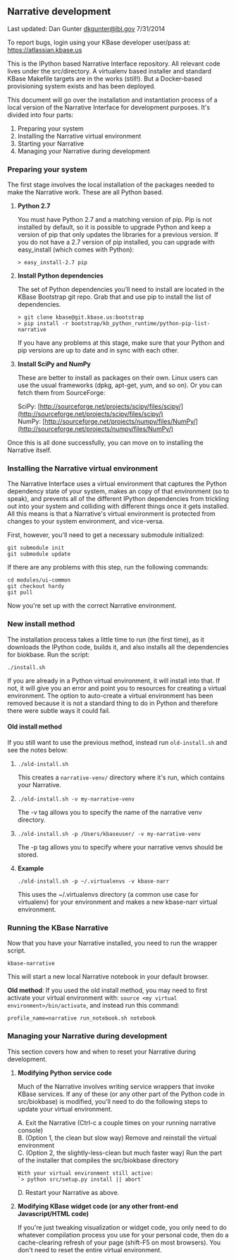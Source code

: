 ## Narrative development

Last updated: Dan Gunter <dkgunter@lbl.gov> 7/31/2014

To report bugs, login using your KBase developer user/pass at: https://atlassian.kbase.us

This is the IPython based Narrative Interface repository.
All relevant code lives under the src/directory. A virtualenv based installer
and standard KBase Makefile targets are in the works (still!). But a Docker-based
provisioning system exists and has been deployed.

This document will go over the installation and instantiation process of a local
version of the Narrative Interface for development purposes. It's divided into
four parts:

1. Preparing your system
2. Installing the Narrative virtual environment
3. Starting your Narrative
4. Managing your Narrative during development

### Preparing your system

The first stage involves the local installation of the packages needed to make
the Narrative work. These are all Python based.

1.  **Python 2.7**

    You must have Python 2.7 and a matching version of pip. Pip is not installed by default, so it is possible to upgrade Python and keep a version of pip that only updates the libraries for a previous version. If you do not have a 2.7 version of pip installed, you can upgrade with easy_install (which comes with Python):

    `> easy_install-2.7 pip`

2.  **Install Python dependencies**

    The set of Python dependencies you'll need to install are located in the KBase Bootstrap git repo. Grab that and use pip to install the list of dependencies.

        > git clone kbase@git.kbase.us:bootstrap
        > pip install -r bootstrap/kb_python_runtime/python-pip-list-narrative

    If you have any problems at this stage, make sure that your Python and pip versions are up to date and in sync with each other.

3.  **Install SciPy and NumPy**

    These are better to install as packages on their own. Linux users can use the usual frameworks (dpkg, apt-get, yum, and so on). Or you can fetch them from SourceForge:

    SciPy: [http://sourceforge.net/projects/scipy/files/scipy/](http://sourceforge.net/projects/scipy/files/scipy/)  
    NumPy: [http://sourceforge.net/projects/numpy/files/NumPy/](http://sourceforge.net/projects/numpy/files/NumPy/)

Once this is all done successfully, you can move on to installing the Narrative itself.

### Installing the Narrative virtual environment

The Narrative Interface uses a virtual environment that captures the Python dependency state of your system, makes an copy of that environment (so to speak), and prevents all of the different IPython dependencies from trickling out into your system and colliding with different things once it gets installed. All this means is that a Narrative's virtual environment is protected from changes to your system environment, and vice-versa.

First, however, you'll need to get a necessary submodule initialized:

    git submodule init
    git submodule update

If there are any problems with this step, run the following commands:

    cd modules/ui-common
    git checkout hardy
    git pull

Now you're set up with the correct Narrative environment.

### New install method

The installation process takes a little time to run (the first time),
as it downloads the IPython code, builds it, and also installs all the
dependencies for biokbase. Run the script:


    ./install.sh


If you are already in a Python virtual environment, it will install into that.
If not, it will give you an error and point you to resources for creating
a virtual environment. The option to auto-create a virtual environment
has been removed because it is not a standard thing to do in Python and
therefore there were subtle ways it could fail.

#### Old install method

If you still want to use the previous method, instead run `old-install.sh` and see the notes below:

1.  `./old-install.sh`

    This creates a `narrative-venv/` directory where it's run, which contains your Narrative.

2.  `./old-install.sh -v my-narrative-venv`

    The -v tag allows you to specify the name of the narrative venv directory.

3. `./old-install.sh -p /Users/kbaseuser/ -v my-narrative-venv`

    The -p tag allows you to specify where your narrative venvs should be stored.

4. **Example**

    `./old-install.sh -p ~/.virtualenvs -v kbase-narr`

    This uses the ~/.virtualenvs directory (a common use case for virtualenv) for your environment and makes a new kbase-narr virtual environment.

### Running the KBase Narrative

Now that you have your Narrative installed, you need to run the wrapper script.

`kbase-narrative`

This will start a new local Narrative notebook in your default browser.

**Old method**: If you used the old install method, you may need to first activate your virtual environment with:
`source <my virtual environment>/bin/activate`, and instead run this command:

`profile_name=narrative run_notebook.sh notebook`

### Managing your Narrative during development

This section covers how and when to reset your Narrative during development.

1.  **Modifying Python service code**

    Much of the Narrative involves writing service wrappers that invoke KBase services. If any of these (or any other part of the Python code in src/biokbase) is modified, you'll need to do the following steps to update your virtual environment.

    A.  Exit the Narrative (Ctrl-c a couple times on your running narrative console)  
    B.  (Option 1, the clean but slow way) Remove and reinstall the virtual environment  
    C.  (Option 2, the slightly-less-clean but much faster way) Run the part of the installer that compiles the src/biokbase directory  

        With your virtual environment still active:  
        `> python src/setup.py install || abort`  
    D.  Restart your Narrative as above.

2.  **Modifying KBase widget code (or any other front-end Javascript/HTML code)**

    If you're just tweaking visualization or widget code, you only need to do whatever compilation process you use for your personal code, then do a cache-clearing refresh of your page (shift-F5 on most browsers). You don't need to reset the entire virtual environment.

